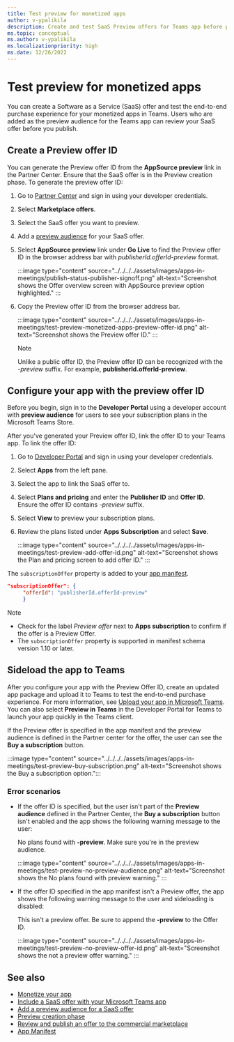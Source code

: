 ```yaml
---
title: Test preview for monetized apps 
author: v-ypalikila
description: Create and test SaaS Preview offers for Teams app before pushing the offer live. Create a preview offer ID, configure your app with the preview offer ID, and sideload.
ms.topic: conceptual
ms.author: v-ypalikila
ms.localizationpriority: high
ms.date: 12/26/2022
---
```


# Test preview for monetized apps

You can  create a Software as a Service (SaaS) offer and test the end-to-end purchase experience for your monetized apps  in Teams. Users who are added as the preview audience for the Teams app can review your SaaS offer before you publish.

## Create a Preview offer ID

You can generate the Preview offer ID from the **AppSource preview** link in the Partner Center. Ensure that the SaaS offer is in the Preview creation phase. To generate the preview offer ID:

1. Go to [Partner Center](https://go.microsoft.com/fwlink/?linkid=2166002) and sign in using your developer credentials.
1. Select **Marketplace offers**.
1. Select the SaaS offer you want to preview.
1. Add a [preview audience](/azure/marketplace/create-new-saas-offer-preview) for your SaaS offer.
1. Select **AppSource preview** link under **Go Live** to find the Preview offer ID in the browser address bar with *publisherId.offerId-preview* format.

    :::image type="content" source="../../../../assets/images/apps-in-meetings/publish-status-publisher-signoff.png" alt-text="Screenshot shows the Offer overview screen with AppSource preview option highlighted." :::

1. Copy the Preview offer ID from the browser address bar.

      :::image type="content" source="../../../../assets/images/apps-in-meetings/test-preview-monetized-apps-preview-offer-id.png" alt-text="Screenshot shows the Preview offer ID." :::

    > [!NOTE]
    > Unlike a public offer ID, the Preview offer ID can be recognized with the *-preview* suffix. For example, **publisherId.offerId-preview**.

## Configure your app with the preview offer ID

Before you begin, sign in to the **Developer Portal** using a developer account with **preview audience** for users to see your subscription plans in the Microsoft Teams Store.

After you've generated your Preview offer ID, link the offer ID to your Teams app. To link the offer ID:

1. Go to [Developer Portal](https://dev.teams.microsoft.com/) and sign in using your developer credentials.
1. Select **Apps** from the left pane.
1. Select the app to link the SaaS offer to.
1. Select **Plans and pricing** and enter the **Publisher ID** and **Offer ID**.  
  Ensure the offer ID contains *-preview* suffix.
1. Select **View** to preview your subscription plans.
1. Review the plans listed under **Apps Subscription** and select **Save**.

    :::image type="content" source="../../../../assets/images/apps-in-meetings/test-preview-add-offer-id.png" alt-text="Screenshot shows the Plan and pricing screen to add offer ID." :::

The `subscriptionOffer` property is added to your [app manifest](../../../../resources/schema/manifest-schema.md#subscriptionoffer).

```json
"subscriptionOffer": {
     "offerId": "publisherId.offerId-preview"  
     }
```

>[!NOTE]
>
> * Check for the label *Preview offer* next to **Apps subscription** to confirm if the offer is a Preview Offer.
> * The `subscriptionOffer` property is supported in manifest schema version 1.10 or later.

## Sideload the app to Teams

After you configure your app with the Preview Offer ID, create an updated app package and upload it to Teams to test the end-to-end purchase experience. For more information, see [Upload your app in Microsoft Teams](../../apps-upload.md). You can also select **Preview in Teams** in the Developer Portal for Teams to launch your app quickly in the Teams client.

If the Preview offer is specified in the app manifest and the preview audience is defined in the Partner center for the offer, the user can see the **Buy a subscription** button.

:::image type="content" source="../../../../assets/images/apps-in-meetings/test-preview-buy-subscription.png" alt-text="Screenshot shows the Buy a subscription option.":::

### Error scenarios

* If the offer ID is specified, but the user isn't part of the **Preview audience** defined in the Partner Center, the **Buy a subscription** button isn't enabled and the app shows the following warning message to the user:

  No plans found with **-preview**. Make sure you're in the preview audience.

  :::image type="content" source="../../../../assets/images/apps-in-meetings/test-preview-no-preview-audience.png" alt-text="Screenshot shows the No plans found with preview warning." :::

* If the offer ID specified in the app manifest isn't a Preview offer, the app shows the following warning message to the user and sideloading is disabled:
  
  This isn't a preview offer. Be sure to append the **-preview** to the Offer ID.

  :::image type="content" source="../../../../assets/images/apps-in-meetings/test-preview-no-preview-offer-id.png" alt-text="Screenshot shows the not a preview offer warning." :::

## See also

* [Monetize your app](monetize-overview.md)
* [Include a SaaS offer with your Microsoft Teams app](include-saas-offer.md)
* [Add a preview audience for a SaaS offer](/azure/marketplace/create-new-saas-offer-preview)
* [Preview creation phase](/azure/marketplace/review-publish-offer)
* [Review and publish an offer to the commercial marketplace](/azure/marketplace/review-publish-offer#validation-and-publishing-steps)
* [App Manifest](../../../../resources/schema/manifest-schema-dev-preview.md)
